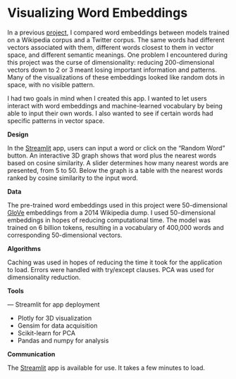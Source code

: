 # Visualizing Word Embeddings

In a previous [project](https://github.com/katereiss/nlp-word-embeddings), I compared word embeddings between models trained on a Wikipedia corpus and a Twitter corpus. The same words had different vectors associated with them, different words closest to them in vector space, and different semantic meanings. One problem I encountered during this project was the curse of dimensionality: reducing 200-dimensional vectors down to 2 or 3 meant losing important information and patterns. Many of the visualizations of these embeddings looked like random dots in space, with no visible pattern.

I had two goals in mind when I created this app. I wanted to let users interact with word embeddings and machine-learned vocabulary by being able to input their own words. I also wanted to see if certain words had specific patterns in vector space.

**Design**

In the [Streamlit](https://share.streamlit.io/katereiss/visual-word-embeddings/main/streamlit_test.py) app, users can input a word or click on the “Random Word” button. An interactive 3D graph shows that word plus the nearest words based on cosine similarity. A slider determines how many nearest words are presented, from 5 to 50. Below the graph is a table with the nearest words ranked by cosine similarity to the input word.

**Data**

The pre-trained word embeddings used in this project were 50-dimensional [GloVe](https://nlp.stanford.edu/projects/glove/) embeddings from a 2014 Wikipedia dump. I used 50-dimensional embeddings in hopes of reducing computational time. The model was trained on 6 billion tokens, resulting in a vocabulary of 400,000 words and corresponding 50-dimensional vectors.

**Algorithms**

Caching was used in hopes of reducing the time it took for the application to load. Errors were handled with try/except clauses. PCA was used for dimensionality reduction.

**Tools**

— Streamlit for app deployment
- Plotly for 3D visualization
- Gensim for data acquisition
- Scikit-learn for PCA
- Pandas and numpy for analysis

**Communication**

The [Streamlit](https://share.streamlit.io/katereiss/visual-word-embeddings/main/streamlit_test.py) app is available for use. It takes a few minutes to load.

